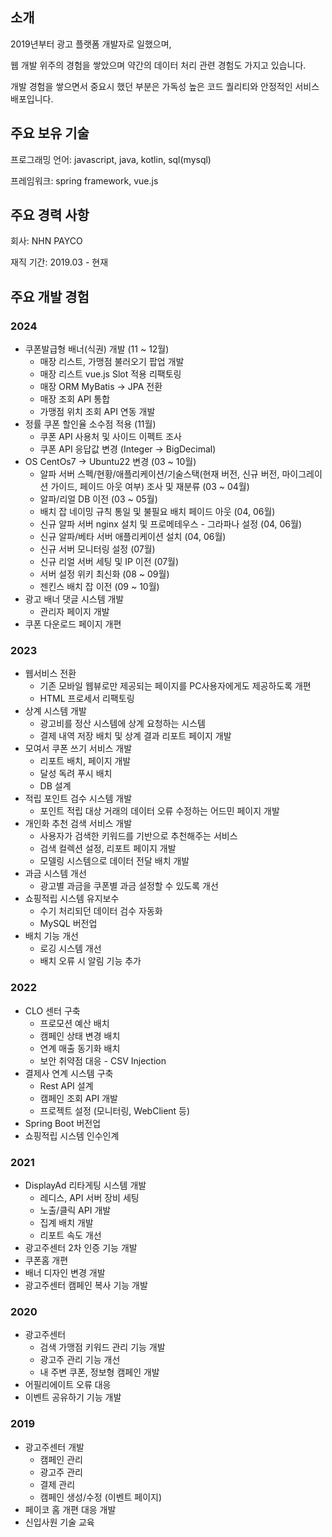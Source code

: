 ## 소개
2019년부터 광고 플랫폼 개발자로 일했으며,

웹 개발 위주의 경험을 쌓았으며 약간의 데이터 처리 관련 경험도 가지고 있습니다.

개발 경험을 쌓으면서 중요시 했던 부분은 가독성 높은 코드 퀄리티와 안정적인 서비스 배포입니다.
## 주요 보유 기술
프로그래밍 언어: javascript, java, kotlin, sql(mysql)

프레임워크: spring framework, vue.js
## 주요 경력 사항
회사: NHN PAYCO

재직 기간: 2019.03 - 현재
## 주요 개발 경험
### 2024
- 쿠폰발급형 배너(식권) 개발 (11 ~ 12월)
	- 매장 리스트, 가맹점 불러오기 팝업 개발
	- 매장 리스트 vue.js Slot 적용 리팩토링
	- 매장 ORM MyBatis -> JPA 전환
	- 매장 조회 API 통합
	- 가맹점 위치 조회 API 연동 개발
- 정률 쿠폰 할인율 소수점 적용 (11월)
	- 쿠폰 API 사용처 및 사이드 이펙트 조사
	- 쿠폰 API 응답값 변경 (Integer -> BigDecimal)
- OS CentOs7 -> Ubuntu22 변경 (03 ~ 10월)
	- 알파 서버 스펙/현황/애플리케이션/기술스택(현재 버전, 신규 버전, 마이그레이션 가이드, 페이드 아웃 여부) 조사 및 재분류 (03 ~ 04월)
	- 알파/리얼 DB 이전 (03 ~ 05월)
	- 배치 잡 네이밍 규칙 통일 및 불필요 배치 페이드 아웃 (04, 06월)
	- 신규 알파 서버 nginx 설치 및 프로메테우스 - 그라파나 설정 (04, 06월)
	- 신규 알파/베타 서버 애플리케이션 설치 (04, 06월)
	- 신규 서버 모니터링 설정 (07월)
	- 신규 리얼 서버 세팅 및 IP 이전 (07월)
	- 서버 설정 위키 최신화 (08 ~ 09월)
	- 젠킨스 배치 잡 이전 (09 ~ 10월)
- 광고 배너 댓글 시스템 개발
	- 관리자 페이지 개발
- 쿠폰 다운로드 페이지 개편
### 2023
- 웹서비스 전환
	- 기존 모바일 웹뷰로만 제공되는 페이지를 PC사용자에게도 제공하도록 개편
	- HTML 프로세서 리팩토링
- 상계 시스템 개발
	- 광고비를 정산 시스템에 상계 요청하는 시스템
	- 결제 내역 저장 배치 및 상계 결과 리포트 페이지 개발
- 모여서 쿠폰 쓰기 서비스 개발
	- 리포트 배치, 페이지 개발
	- 달성 독려 푸시 배치
	- DB 설계
- 적립 포인트 검수 시스템 개발
	- 포인트 적립 대상 거래의 데이터 오류 수정하는 어드민 페이지 개발
- 개인화 추천 검색 서비스 개발
	- 사용자가 검색한 키워드를 기반으로 추천해주는 서비스
	- 검색 컬렉션 설정, 리포트 페이지 개발
	- 모델링 시스템으로 데이터 전달 배치 개발
- 과금 시스템 개선
	- 광고별 과금을 쿠폰별 과금 설정할 수 있도록 개선
- 쇼핑적립 시스템 유지보수
	- 수기 처리되던 데이터 검수 자동화
	- MySQL 버전업
- 배치 기능 개선
	- 로깅 시스템 개선
	- 배치 오류 시 알림 기능 추가
### 2022
- CLO 센터 구축
	- 프로모션 예산 배치
	- 캠페인 상태 변경 배치
	- 연계 매출 동기화 배치
	- 보안 취약점 대응 - CSV Injection
- 결제사 연계 시스템 구축
	- Rest API 설계
	- 캠페인 조회 API 개발
	- 프로젝트 설정 (모니터링, WebClient 등)
- Spring Boot 버전업
- 쇼핑적립 시스템 인수인계
### 2021
- DisplayAd 리타게팅 시스템 개발
	- 레디스, API 서버 장비 세팅
	- 노출/클릭 API 개발
	- 집계 배치 개발
	- 리포트 속도 개선
- 광고주센터 2차 인증 기능 개발
- 쿠폰홈 개편
- 배너 디자인 변경 개발
- 광고주센터 캠페인 복사 기능 개발
### 2020
- 광고주센터
	- 검색 가맹점 키워드 관리 기능 개발
	- 광고주 관리 기능 개선
	- 내 주변 쿠폰, 정보형 캠페인 개발
- 어필리에이트 오류 대응
- 이벤트 공유하기 기능 개발
### 2019
- 광고주센터 개발
	- 캠페인 관리
	- 광고주 관리
	- 결제 관리
	- 캠페인 생성/수정 (이벤트 페이지)
- 페이코 홈 개편 대응 개발
- 신입사원 기술 교육

